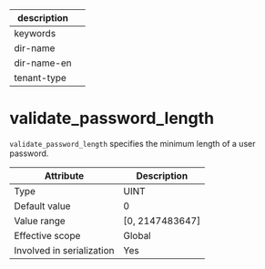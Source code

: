 | description ||
|---|---|
| keywords ||
| dir-name ||
| dir-name-en ||
| tenant-type ||

# validate_password_length

`validate_password_length` specifies the minimum length of a user password.

| **Attribute** | **Description** |
|---------|------------------|
| Type | UINT |
| Default value | 0 |
| Value range | \[0, 2147483647\] |
| Effective scope | Global |
| Involved in serialization | Yes |
